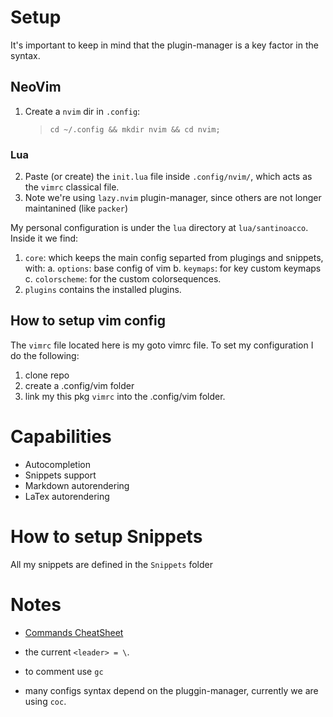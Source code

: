 # Setup

It's important to keep in mind that the plugin-manager is a key factor in the syntax.

## NeoVim

1.  Create a `nvim` dir in `.config`:
    >   `cd ~/.config && mkdir nvim && cd nvim;`

### Lua

2.	Paste (or create) the `init.lua` file inside `.config/nvim/`,
	which acts as the `vimrc` classical file.
3.	Note we're using `lazy.nvim` plugin-manager, 
	since others are not longer maintanined (like `packer`)

My personal configuration is under the `lua` directory at `lua/santinoacco`.
Inside it we find:
1.  `core`: which keeps the main config separted from plugings and snippets, with:
    a.  `options`: base config of vim
    b.  `keymaps`: for key custom keymaps	
    c.	`colorscheme`: for the custom colorsequences.
2.  `plugins` contains the installed plugins.


## How to setup vim config

The `vimrc` file located here is my goto vimrc file.
To set my configuration I do the following:
1. clone repo
2. create a .config/vim folder
3. link my this pkg `vimrc` into the .config/vim folder.

# Capabilities

-   Autocompletion
-   Snippets support
-   Markdown autorendering
-   LaTex autorendering


# How to setup Snippets

All my snippets are defined in the `Snippets` folder

# Notes

-   [Commands CheatSheet](../CheatSheets/VimCheatSheet.md)

-   the current `<leader> = \`.
-   to comment use `gc`
-   many configs syntax depend on the pluggin-manager,
    currently we are using `coc`.
